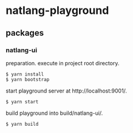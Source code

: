 # natlang-playground

## packages

### natlang-ui

preparation. execute in project root directory.

~~~console
$ yarn install
$ yarn bootstrap
~~~

start playground server at http://localhost:9001/.

~~~console
$ yarn start
~~~

build playground into build/natlang-ui/.

~~~console
$ yarn build
~~~

